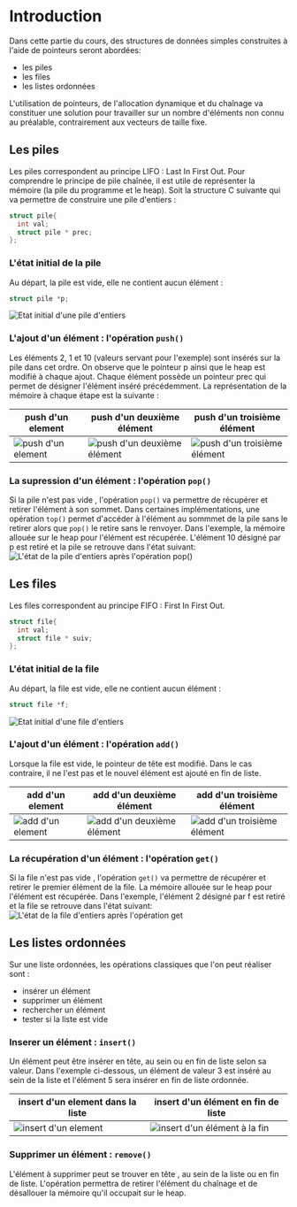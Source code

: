 # Introduction


Dans cette partie du cours, des structures de données simples construites à l'aide de pointeurs seront abordées: 
- les piles
- les files
- les listes ordonnées

L'utilisation de pointeurs, de l'allocation dynamique et du chaînage va constituer une solution pour travailler sur un nombre d'éléments non connu 
au préalable, contrairement aux vecteurs de taille fixe. 


## Les piles
Les piles correspondent au principe LIFO : Last In First Out.
Pour comprendre le principe de pile chaînée, il est utile de représenter la mémoire (la pile du programme et le heap).
Soit la structure C suivante qui va permettre de construire une pile d'entiers :
```C
struct pile{
  int val;
  struct pile * prec;
};
```
### L'état initial de la pile 
Au départ, la pile est vide, elle ne contient aucun élément :
```C
struct pile *p;
```
![Etat initial d'une pile d'entiers](images/pile_vide.png)

### L'ajout d'un élément : l'opération `push()`

Les éléments 2, 1 et 10 (valeurs servant pour l'exemple) sont insérés sur la pile dans cet ordre. 
On observe que le pointeur p ainsi que le heap est modifié à chaque ajout. Chaque élément possède un pointeur prec qui permet de désigner l'élément inséré précédemment.
La représentation de la mémoire à chaque étape est la suivante :
 
|push d'un element|push d'un deuxième élément|push d'un troisième élément|
|---------------|---------------|---------------|
|![push d'un element](images/pile_1element.png)|![push d'un deuxième élément](images/pile_2elements.png)|![push d'un troisième élément](images/pile_3elements.png)| 

### La supression d'un élément : l'opération `pop()`
Si la pile n'est pas vide  , l'opération `pop()` va permettre de récupérer et retirer l'élément à son sommet. Dans certaines implémentations, une opération `top()` permet
d'accéder à l'élément au sommmet de la pile sans le retirer alors que `pop()` le retire sans le renvoyer.
Dans l'exemple, la mémoire allouée sur le heap pour l'élément est récupérée.
L'élément 10 désigné par p est retiré et la pile se retrouve dans l'état suivant:
![L'état  de la pile d'entiers après l'opération pop()](images/pile_2elements.png)

## Les files
Les files correspondent au principe FIFO : First In First Out.
```C
struct file{
  int val;
  struct file * suiv;
};
```
### L'état initial de la file 
Au départ, la file est vide, elle ne contient aucun élément :
```C
struct file *f;
```
![Etat initial d'une file d'entiers](images/file_vide.png)

### L'ajout d'un élément : l'opération `add()`
Lorsque la file est vide, le pointeur de tête est modifié. Dans le cas contraire, il ne l'est pas et le nouvel élément est ajouté en fin de liste.

|add d'un element|add d'un deuxième élément|add d'un troisième élément|
|---------------|---------------|---------------|
|![add d'un element](images/file_1element.png)|![add d'un deuxième élément](images/file_2elements.png)|![add d'un troisième élément](images/file_3elements.png)| 

### La récupération d'un élément : l'opération `get()`
Si la file n'est pas vide  , l'opération `get()` va permettre de récupérer et retirer le premier élément de la file.
La mémoire allouée sur le heap pour l'élément est récupérée.
Dans l'exemple, l'élément 2 désigné par f est retiré et la file se retrouve dans l'état suivant:
![L'état  de la file d'entiers après l'opération get](images/file_remove.png)

## Les listes ordonnées

Sur une liste ordonnées, les opérations classiques que l'on peut réaliser sont :

- insérer un élément
- supprimer un élément
- rechercher un élément
- tester si la liste est vide

### Inserer un élément : `insert()`

Un élément peut être insérer en tête, au sein ou en fin de liste selon sa valeur. Dans l'exemple ci-dessous, un élément de valeur 3 est inséré au sein de la liste et l'élément
5 sera insérer en fin de liste ordonnée.

|insert d'un element dans la liste|insert d'un élément en fin de liste|
|---------------|---------------|
|![insert d'un element](images/liste_insertmiddle.png)|![insert d'un élément à la fin](images/liste_insertfin.png)|

### Supprimer un élément  : `remove()`
L'élément à supprimer peut se trouver en tête , au sein de la liste ou en fin de liste.
L'opération permettra de retirer l'élément du chaînage et de désallouer la mémoire qu'il occupait sur le heap.












